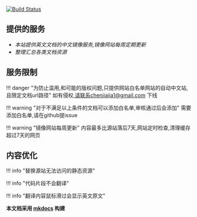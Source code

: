 <link rel="stylesheet" href="_static/css/main.css">


[![Build Status](https://travis-ci.org/icopy-site/icopy-site.github.io.svg?branch=develop)](https://travis-ci.org/icopy-site/icopy-site.github.io)

## 提供的服务
* *本站提供英文文档的中文镜像服务,镜像网站每周定期更新*
* *整理汇总各类文档资源*

<script async src="https://pagead2.googlesyndication.com/pagead/js/adsbygoogle.js"></script>
<ins class="adsbygoogle" style="display:block" data-ad-client="ca-pub-6890694312814945" data-ad-slot="5473692530" data-ad-format="auto"  data-full-width-responsive="true"></ins>
<script>(adsbygoogle = window.adsbygoogle || []).push({});</script>

## 服务限制

!!! danger "为防止滥用,和可能的版权问题,只提供网站白名单网站的自动中文站,且限定文档url路径"
    如有侵权,请联系chenjiajia1@gmail.com 下线

!!! warning "对于不满足以上条件的文档可以添加白名单,审核通过后会添加"
    需要添加白名单,请在github提issue

!!! warning "镜像网站每周更新"
    内容最多比源站落后7天,网站定时检查,清理缓存超过7天的网页

## 内容优化

!!! info "替换源站无法访问的静态资源"

!!! info "代码片段不会翻译"

!!! info "翻译内容鼠标滑过会显示英文原文"

 **本文档采用 [mkdocs](https://github.com/mkdocs/mkdocs) 构建**




